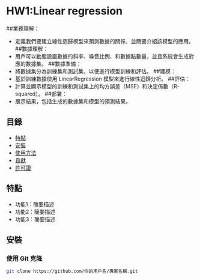 # HW1:Linear regression

##業務理解：
- 定義我們要建立線性迴歸模型來預測數據的關係，並簡要介紹該模型的應用。
##數據理解：
- 用戶可以動態設置數據的斜率、噪音比例、和數據點數量，並且系統會生成對應的數據集。
##數據準備：
- 將數據集分為訓練集和測試集，以便進行模型訓練和評估。
##建模：
- 基於訓練數據使用 LinearRegression 模型來進行線性迴歸分析。
##評估：
- 計算並顯示模型的訓練和測試集上的均方誤差（MSE）和決定係數（R-squared）。
##部署：
- 展示結果，包括生成的數據集和模型的預測結果。

## 目錄

- [特點](#特點)
- [安裝](#安裝)
- [使用方法](#使用方法)
- [貢獻](#貢獻)
- [許可證](#許可證)

## 特點

- 功能1：簡要描述
- 功能2：簡要描述
- 功能3：簡要描述

## 安裝

### 使用 Git 克隆

```bash
git clone https://github.com/你的用戶名/專案名稱.git

